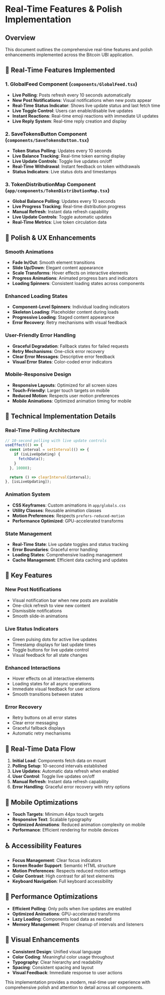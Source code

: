 # Real-Time Features & Polish Implementation

## Overview
This document outlines the comprehensive real-time features and polish enhancements implemented across the Bitcoin UBI application.

## 🚀 Real-Time Features Implemented

### 1. GlobalFeed Component (`components/GlobalFeed.tsx`)
- **Live Polling**: Posts refresh every 10 seconds automatically
- **New Post Notifications**: Visual notifications when new posts appear
- **Real-Time Status Indicator**: Shows live update status and last fetch time
- **Live Toggle Control**: Users can enable/disable live updates
- **Instant Reactions**: Real-time emoji reactions with immediate UI updates
- **Live Reply System**: Real-time reply creation and display

### 2. SaveTokensButton Component (`components/SaveTokensButton.tsx`)
- **Token Status Polling**: Updates every 10 seconds
- **Live Balance Tracking**: Real-time token earning display
- **Live Update Controls**: Toggle live updates on/off
- **Real-Time Withdrawal**: Instant feedback on token withdrawals
- **Status Indicators**: Live status dots and timestamps

### 3. TokenDistributionMap Component (`app/components/TokenDistributionMap.tsx`)
- **Global Balance Polling**: Updates every 10 seconds
- **Live Progress Tracking**: Real-time distribution progress
- **Manual Refresh**: Instant data refresh capability
- **Live Update Controls**: Toggle automatic updates
- **Real-Time Metrics**: Live token circulation data

## 🎨 Polish & UX Enhancements

### Smooth Animations
- **Fade In/Out**: Smooth element transitions
- **Slide Up/Down**: Elegant content appearance
- **Scale Transforms**: Hover effects on interactive elements
- **Progress Animations**: Animated progress bars and indicators
- **Loading Spinners**: Consistent loading states across components

### Enhanced Loading States
- **Component-Level Spinners**: Individual loading indicators
- **Skeleton Loading**: Placeholder content during loads
- **Progressive Loading**: Staged content appearance
- **Error Recovery**: Retry mechanisms with visual feedback

### User-Friendly Error Handling
- **Graceful Degradation**: Fallback states for failed requests
- **Retry Mechanisms**: One-click error recovery
- **Clear Error Messages**: Descriptive error feedback
- **Visual Error States**: Color-coded error indicators

### Mobile-Responsive Design
- **Responsive Layouts**: Optimized for all screen sizes
- **Touch-Friendly**: Larger touch targets on mobile
- **Reduced Motion**: Respects user motion preferences
- **Mobile Animations**: Optimized animation timing for mobile

## 🔧 Technical Implementation Details

### Real-Time Polling Architecture
```typescript
// 10-second polling with live update controls
useEffect(() => {
  const interval = setInterval(() => {
    if (isLiveUpdating) {
      fetchData();
    }
  }, 10000);
  
  return () => clearInterval(interval);
}, [isLiveUpdating]);
```

### Animation System
- **CSS Keyframes**: Custom animations in `app/globals.css`
- **Utility Classes**: Reusable animation classes
- **Motion Preferences**: Respects `prefers-reduced-motion`
- **Performance Optimized**: GPU-accelerated transforms

### State Management
- **Real-Time State**: Live update toggles and status tracking
- **Error Boundaries**: Graceful error handling
- **Loading States**: Comprehensive loading management
- **Cache Management**: Efficient data caching and updates

## 🎯 Key Features

### New Post Notifications
- Visual notification bar when new posts are available
- One-click refresh to view new content
- Dismissible notifications
- Smooth slide-in animations

### Live Status Indicators
- Green pulsing dots for active live updates
- Timestamp displays for last update times
- Toggle buttons for live update control
- Visual feedback for all state changes

### Enhanced Interactions
- Hover effects on all interactive elements
- Loading states for all async operations
- Immediate visual feedback for user actions
- Smooth transitions between states

### Error Recovery
- Retry buttons on all error states
- Clear error messaging
- Graceful fallback displays
- Automatic retry mechanisms

## 🔄 Real-Time Data Flow

1. **Initial Load**: Components fetch data on mount
2. **Polling Setup**: 10-second intervals established
3. **Live Updates**: Automatic data refresh when enabled
4. **User Control**: Toggle live updates on/off
5. **Manual Refresh**: Instant data refresh capability
6. **Error Handling**: Graceful error recovery with retry options

## 📱 Mobile Optimizations

- **Touch Targets**: Minimum 44px touch targets
- **Responsive Text**: Scalable typography
- **Optimized Animations**: Reduced animation complexity on mobile
- **Performance**: Efficient rendering for mobile devices

## ♿ Accessibility Features

- **Focus Management**: Clear focus indicators
- **Screen Reader Support**: Semantic HTML structure
- **Motion Preferences**: Respects reduced motion settings
- **Color Contrast**: High contrast for all text elements
- **Keyboard Navigation**: Full keyboard accessibility

## 🚀 Performance Optimizations

- **Efficient Polling**: Only polls when live updates are enabled
- **Optimized Animations**: GPU-accelerated transforms
- **Lazy Loading**: Components load data as needed
- **Memory Management**: Proper cleanup of intervals and listeners

## 🎨 Visual Enhancements

- **Consistent Design**: Unified visual language
- **Color Coding**: Meaningful color usage throughout
- **Typography**: Clear hierarchy and readability
- **Spacing**: Consistent spacing and layout
- **Visual Feedback**: Immediate response to user actions

This implementation provides a modern, real-time user experience with comprehensive polish and attention to detail across all components. 